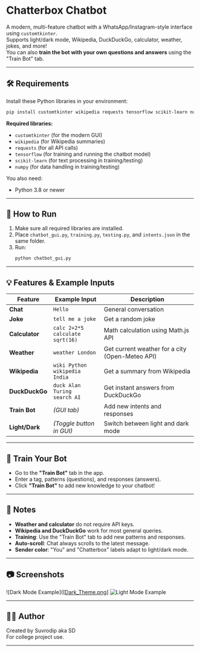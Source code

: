 # Chatterbox Chatbot

A modern, multi-feature chatbot with a WhatsApp/Instagram-style interface using `customtkinter`.  
Supports light/dark mode, Wikipedia, DuckDuckGo, calculator, weather, jokes, and more!  
You can also **train the bot with your own questions and answers** using the "Train Bot" tab.

---

## 🛠️ Requirements

Install these Python libraries in your environment:

```sh
pip install customtkinter wikipedia requests tensorflow scikit-learn numpy
```

**Required libraries:**
- `customtkinter` (for the modern GUI)
- `wikipedia` (for Wikipedia summaries)
- `requests` (for all API calls)
- `tensorflow` (for training and running the chatbot model)
- `scikit-learn` (for text processing in training/testing)
- `numpy` (for data handling in training/testing)

You also need:
- Python 3.8 or newer

---

## 🚀 How to Run

1. Make sure all required libraries are installed.
2. Place `chatbot_gui.py`, `training.py`, `testing.py`, and `intents.json` in the same folder.
3. Run:
   ```sh
   python chatbot_gui.py
   ```

---

## 💡 Features & Example Inputs

| Feature         | Example Input                        | Description                                      |
|-----------------|-------------------------------------|--------------------------------------------------|
| **Chat**        | `Hello`                             | General conversation                             |
| **Joke**        | `tell me a joke`                    | Get a random joke                                |
| **Calculator**  | `calc 2+2*5`<br>`calculate sqrt(16)`| Math calculation using Math.js API                |
| **Weather**     | `weather London`                    | Get current weather for a city (Open-Meteo API)  |
| **Wikipedia**   | `wiki Python`<br>`wikipedia India`  | Get a summary from Wikipedia                     |
| **DuckDuckGo**  | `duck Alan Turing`<br>`search AI`   | Get instant answers from DuckDuckGo              |
| **Train Bot**   | *(GUI tab)*                         | Add new intents and responses                    |
| **Light/Dark**  | *(Toggle button in GUI)*            | Switch between light and dark mode               |

---

## 🧠 Train Your Bot

- Go to the **"Train Bot"** tab in the app.
- Enter a tag, patterns (questions), and responses (answers).
- Click **"Train Bot"** to add new knowledge to your chatbot!

---

## 📝 Notes

- **Weather and calculator** do not require API keys.
- **Wikipedia and DuckDuckGo** work for most general queries.
- **Training**: Use the "Train Bot" tab to add new patterns and responses.
- **Auto-scroll**: Chat always scrolls to the latest message.
- **Sender color**: "You" and "Chatterbox" labels adapt to light/dark mode.

---

## 📷 Screenshots

![Dark Mode Example]([[Dark_Theme.png]([url](https://drive.google.com/file/d/1Sxl6snvdh4mSrCwTzcvo2HtCdNiMOXck/view?usp=sharing))]
![Light Mode Example]([Light_Theme.png](https://drive.google.com/file/d/1pN0lGOp7SqtByP416LYjWm_vs_6vuRGN/view?usp=sharing))

---

## 👨‍💻 Author

Created by Suvrodip aka SD  
For college project use.

---
